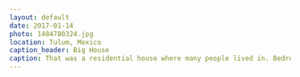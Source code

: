 ```yaml
---
layout: default
date: 2017-01-14
photo: 1484780324.jpg
location: Tulum, Mexico
caption_header: Big House
caption: That was a residential house where many people lived in. Bedrooms, kitchens, it was all there :)
---
```

